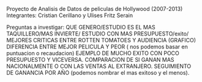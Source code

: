 Proyecto de Analisis de Datos de peliculas de Hollywood (2007-2013)
Integrantes: Cristian Cerillano y Ulises Fritz Serain 

Preguntas a investigar: 
QUE GENERO/ESTUDIO ES EL MAS TAQUILLERO/MAS INVIERTE/ 
ESTUDIO CON MAS PRESUPUESTO/exito/
MEJORES CRITICAS ENTRE ROTTEN TOMATOES Y AUDIENCIA (GRAFICO)
DIFERENCIA ENTRE MEJOR PELICULA Y PEOR ( nos podemos basar en puntuacion o recaudacion)
EJEMPLO DE MUCHO EXITO CON POCO PRESUPUESTO Y VICEVERSA. 
COMPARACION DE SI GANAN MAS NACIONALMENTE O CON LAS VENTAS AL EXTRANJERO.
SEGUIMIENTO DE GANANCIA POR AÑO (podemos nombrar el mas exitoso y el menos).